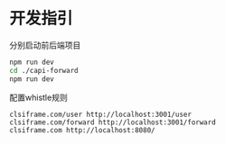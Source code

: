 # 开发指引

分别启动前后端项目

```sh
npm run dev
cd ./capi-forward
npm run dev
```


配置whistle规则

```whistle
clsiframe.com/user http://localhost:3001/user
clsiframe.com/forward http://localhost:3001/forward
clsiframe.com http://localhost:8080/
```
